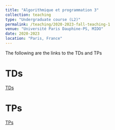 ```yaml
---
title: "Algorithmique et programmation 3"
collection: teaching
type: "Undergraduate course (L2)"
permalink: /teaching/2020-2023-fall-teaching-1
venue: "Université Paris Dauphine-PS, MIDO"
date: 2020-2023
location: "Paris, France"
---
```


The following are the links to the TDs and TPs

TDs
======
[TDs](https://www.lamsade.dauphine.fr/~cornaz/Enseignement/ALGOPROG3/TD/)

TPs
======
[TPs](https://www.lamsade.dauphine.fr/~cornaz/Enseignement/ALGOPROG3/TP/)
